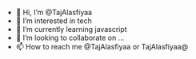 - 👋 Hi, I’m @TajAlasfiyaa
- 👀 I’m interested in tech
- 🌱 I’m currently learning javascript
- 💞️ I’m looking to collaborate on ...
- 📫 How to reach me @TajAlasfiyaa or TajAlasfiyaa@

<!---
TajAlasfiyaa/TajAlasfiyaa is a ✨ special ✨ repository because its `README.md` (this file) appears on your GitHub profile.
You can click the Preview link to take a look at your changes.
--->
